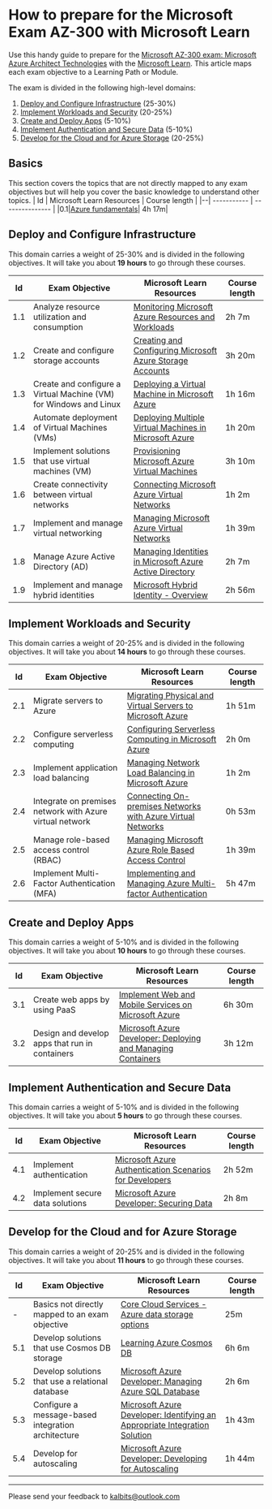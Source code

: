 # How to prepare for the Microsoft Exam AZ-300 with Microsoft Learn

Use this handy guide to prepare for the [Microsoft AZ-300 exam: Microsoft Azure Architect Technologies](https://www.microsoft.com/en-us/learning/exam-az-300.aspx) with the [Microsoft Learn](https://docs.microsoft.com/en-us/learn/). This article maps each exam objective to a Learning Path or Module. 

The exam is divided in the following high-level domains:
1. [Deploy and Configure Infrastructure](#deploy-and-configure-infrastructure) (25-30%) 
2. [Implement Workloads and Security](#implement-workloads-and-security) (20-25%)
3. [Create and Deploy Apps](#create-and-deploy-apps) (5-10%) 
4. [Implement Authentication and Secure Data](#implement-authentication-and-secure-data) (5-10%) 
5. [Develop for the Cloud and for Azure Storage](#develop-for-the-cloud-and-for-azure-storage) (20-25%) 

## Basics
This section covers the topics that are not directly mapped to any exam objectives but will help you cover the basic knowledge to understand other topics.
| Id | Microsoft Learn Resources | Course length |
|--| ----------- | --------------- |
|0.1|[Azure fundamentals](https://docs.microsoft.com/en-us/learn/paths/azure-fundamentals/)| 4h 17m|

## Deploy and Configure Infrastructure
This domain carries a weight of 25-30% and is divided in the following objectives. It will take you about **19 hours** to go through these courses. 

| Id | Exam Objective| Microsoft Learn Resources | Course length |
|--| ----------- | ----------- |---------------|
|1.1 |Analyze resource utilization and consumption| [Monitoring Microsoft Azure Resources and Workloads]()| 2h 7m|
|1.2|Create and configure storage accounts| [Creating and Configuring Microsoft Azure Storage Accounts]()| 3h 20m|
|1.3|Create and configure a Virtual Machine (VM) for Windows and Linux|[Deploying a Virtual Machine in Microsoft Azure]()|1h 16m|
|1.4|Automate deployment of Virtual Machines (VMs)|[Deploying Multiple Virtual Machines in Microsoft Azure]()|1h 20m|
|1.5|Implement solutions that use virtual machines (VM)|[Provisioning Microsoft Azure Virtual Machines]()|3h 10m|
|1.6|Create connectivity between virtual networks|[Connecting Microsoft Azure Virtual Networks]()|1h 2m|
|1.7|Implement and manage virtual networking|[Managing Microsoft Azure Virtual Networks]()|1h 39m|
|1.8|Manage Azure Active Directory (AD)|[Managing Identities in Microsoft Azure Active Directory]()|2h 7m|
|1.9|Implement and manage hybrid identities|[Microsoft Hybrid Identity - Overview]()|2h 56m|


## Implement Workloads and Security
This domain carries a weight of 20-25% and is divided in the following objectives. It will take you about **14 hours** to go through these courses. 

| Id | Exam Objective| Microsoft Learn Resources | Course length |
|--| ----------- | ----------- |---------------|
|2.1|Migrate servers to Azure|[Migrating Physical and Virtual Servers to Microsoft Azure]()|1h 51m|
|2.2|Configure serverless computing|[Configuring Serverless Computing in Microsoft Azure]()|2h 0m|
|2.3|Implement application load balancing|[Managing Network Load Balancing in Microsoft Azure]()|1h 2m|
|2.4|Integrate on premises network with Azure virtual network|[Connecting On-premises Networks with Azure Virtual Networks]()|0h 53m|
|2.5|Manage role-based access control (RBAC)|[Managing Microsoft Azure Role Based Access Control]()|1h 39m|
|2.6|Implement Multi-Factor Authentication (MFA)|[Implementing and Managing Azure Multi-factor Authentication]()|5h 47m| 


## Create and Deploy Apps 
This domain carries a weight of 5-10% and is divided in the following objectives. It will take you about **10 hours** to go through these courses. 

|Id |Exam Objective| Microsoft Learn Resources | Course length |
|--| ----------- | ----------- |---------------|
|3.1|Create web apps by using PaaS|[Implement Web and Mobile Services on Microsoft Azure]() |6h 30m|
|3.2|Design and develop apps that run in containers|[Microsoft Azure Developer: Deploying and Managing Containers]() |3h 12m|

## Implement Authentication and Secure Data
This domain carries a weight of 5-10% and is divided in the following objectives. It will take you about **5 hours** to go through these courses. 

|Id |Exam Objective| Microsoft Learn Resources | Course length |
|--| ----------- | ----------- |---------------|
|4.1|Implement authentication|[Microsoft Azure Authentication Scenarios for Developers]()|2h 52m| 
|4.2|Implement secure data solutions|[Microsoft Azure Developer: Securing Data]()|2h 8m| 


## Develop for the Cloud and for Azure Storage 
This domain carries a weight of 20-25% and is divided in the following objectives. It will take you about **11 hours** to go through these courses. 

|Id |Exam Objective| Microsoft Learn Resources | Course length |
|--| ----------- | ----------- |---------------|
|-|Basics not directly mapped to an exam objective|[Core Cloud Services - Azure data storage options](https://docs.microsoft.com/en-us/learn/modules/intro-to-data-in-azure)|25m|
|5.1|Develop solutions that use Cosmos DB storage|[Learning Azure Cosmos DB]()|6h 6m|
|5.2|Develop solutions that use a relational database|[Microsoft Azure Developer: Managing Azure SQL Database]()|2h 6m|
|5.3|Configure a message-based integration architecture|[Microsoft Azure Developer: Identifying an Appropriate Integration Solution]()|1h 43m|
|5.4|Develop for autoscaling|[Microsoft Azure Developer: Developing for Autoscaling]()|1h 44m|

***
Please send your feedback to kalbits@outlook.com
